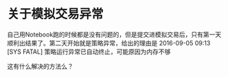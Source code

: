# 关于模拟交易异常

自己用Notebook跑的时候都是没有问题的，但是提交进模拟交易后，只有第一天顺利出结果了。第二天开始就是策略异常，给出的理由是
2016-09-05 09:13 [SYS FATAL] 策略运行异常已自动终止，可能原因为内存不够

这有什么解决的方法么？